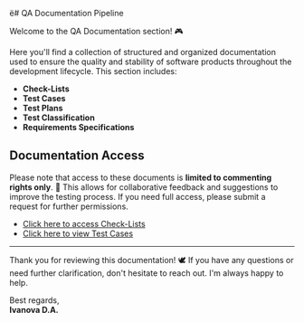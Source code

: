 ё# QA Documentation Pipeline

Welcome to the QA Documentation section! 🎮

Here you'll find a collection of structured and organized documentation used to ensure the quality and stability of software products throughout the development lifecycle. This section includes:

- **Check-Lists** 
- **Test Cases** 
- **Test Plans**  
- **Test Classification**   
- **Requirements Specifications** 


## Documentation Access

Please note that access to these documents is **limited to commenting rights only**. 🌟 This allows for collaborative feedback and suggestions to improve the testing process. If you need full access, please submit a request for further permissions.

- [Click here to access Check-Lists](#)  
- [Click here to view Test Cases](#)

---

Thank you for reviewing this documentation! 🕊️ If you have any questions or need further clarification, don't hesitate to reach out. I'm always happy to help.

Best regards,  
**Ivanova D.A.**
